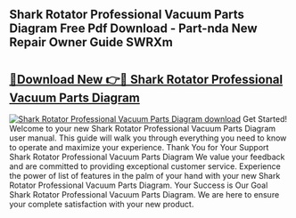 ## Shark Rotator Professional Vacuum Parts Diagram Free Pdf Download - Part-nda New Repair Owner Guide SWRXm

# <h2><a href="http://dfrv6j.blite.top/?on=Shark+Rotator+Professional+Vacuum+Parts+Diagram">🔗Download New 👉🔴 Shark Rotator Professional Vacuum Parts Diagram</a></h2>

[![Shark Rotator Professional Vacuum Parts Diagram download](https://i.imgur.com/lujVjoI.png)](http://dfrv6j.blite.top/?on=Shark+Rotator+Professional+Vacuum+Parts+Diagram)
Get Started! Welcome to your new Shark Rotator Professional Vacuum Parts Diagram user manual. This guide will walk you through everything you need to know to operate and maximize your experience. Thank You for Your Support Shark Rotator Professional Vacuum Parts Diagram We value your feedback and are committed to providing exceptional customer service. Experience the power of list of features in the palm of your hand with your new Shark Rotator Professional Vacuum Parts Diagram. Your Success is Our Goal Shark Rotator Professional Vacuum Parts Diagram. We are here to ensure your complete satisfaction with your new product.
